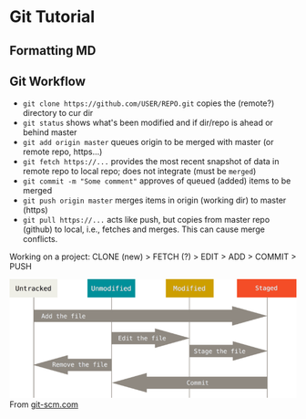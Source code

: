 # Git Tutorial

## Formatting MD


## Git Workflow
* `git clone https://github.com/USER/REPO.git` copies the (remote?) directory to cur dir
* `git status` shows what's been modified and if dir/repo is ahead or behind master
* `git add origin master` queues origin to be merged with master (or remote repo, https...)
* `git fetch https://...` provides the most recent snapshot of data in remote repo to local repo; does not integrate (must be `merged`)
* `git commit -m "Some comment"` approves of queued (added) items to be merged
* `git push origin master` merges items in origin (working dir) to master (https)
* `git pull https://...` acts like push, but copies from master repo (github) to local, i.e., fetches and merges. This can cause merge conflicts.

Working on a project: CLONE (new) > FETCH (?) > EDIT > ADD > COMMIT > PUSH

![Git File Lifecycle](./git-lifecycle.png)
From [git-scm.com](https://git-scm.com/book/en/v2/Git-Basics-Recording-Changes-to-the-Repository)




